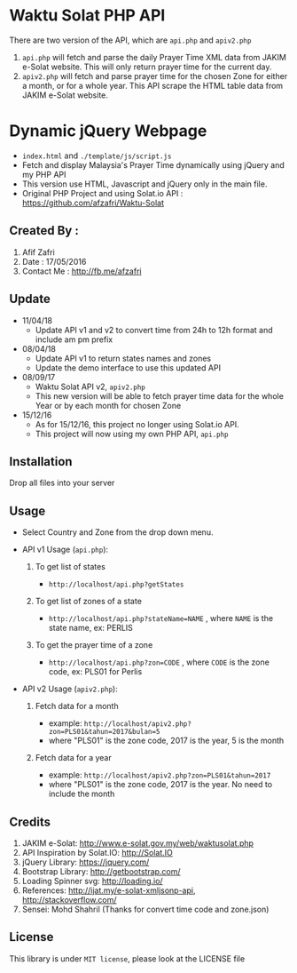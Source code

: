 # Waktu Solat PHP API
There are two version of the API, which are ```api.php``` and ```apiv2.php```
1. ```api.php``` will fetch and parse the daily Prayer Time XML data from JAKIM e-Solat website. This will only return prayer time for the current day.
2. ```apiv2.php``` will fetch and parse prayer time for the chosen Zone for either a month, or for a whole year. This API scrape the HTML table data from JAKIM e-Solat website.

# Dynamic jQuery Webpage
- ```index.html``` and ```./template/js/script.js```
- Fetch and display Malaysia's Prayer Time dynamically using jQuery and my PHP API
- This version use HTML, Javascript and jQuery only in the main file.
- Original PHP Project and using Solat.io API : https://github.com/afzafri/Waktu-Solat

## Created By : 
1. Afif Zafri 
3. Date : 17/05/2016
4. Contact Me : http://fb.me/afzafri

## Update
- 11/04/18
	- Update API v1 and v2 to convert time from 24h to 12h format and include am pm prefix
- 08/04/18
	- Update API v1 to return states names and zones
	- Update the demo interface to use this updated API
- 08/09/17
	- Waktu Solat API v2, ```apiv2.php```
	- This new version will be able to fetch prayer time data for the whole Year or by each month for chosen Zone
- 15/12/16
	- As for 15/12/16, this project no longer using Solat.io API.
	- This project will now using my own PHP API, ```api.php```

## Installation

Drop all files into your server  

## Usage

- Select Country and Zone from the drop down menu.
- API v1 Usage (```api.php```):
	1. To get list of states
		- ```http://localhost/api.php?getStates```

	2. To get list of zones of a state
		- ```http://localhost/api.php?stateName=NAME``` , where ```NAME``` is the state name, ex: PERLIS

	3. To get the prayer time of a zone
		- ```http://localhost/api.php?zon=CODE``` , where ```CODE``` is the zone code, ex: PLS01 for Perlis
		
- API v2 Usage (```apiv2.php```):
	1. Fetch data for a month
		- example: ```http://localhost/apiv2.php?zon=PLS01&tahun=2017&bulan=5```
		- where "PLS01" is the zone code, 2017 is the year, 5 is the month

	2. Fetch data for a year
		- example: ```http://localhost/apiv2.php?zon=PLS01&tahun=2017```
		- where "PLS01" is the zone code, 2017 is the year. No need to include the month

## Credits

1. JAKIM e-Solat: http://www.e-solat.gov.my/web/waktusolat.php
2. API Inspiration by Solat.IO: http://Solat.IO
3. jQuery Library: https://jquery.com/
4. Bootstrap Library: http://getbootstrap.com/
5. Loading Spinner svg: http://loading.io/
6. References:  http://ijat.my/e-solat-xmljsonp-api, http://stackoverflow.com/
7. Sensei: Mohd Shahril (Thanks for convert time code and zone.json)

## License

This library is under ```MIT license```, please look at the LICENSE file
